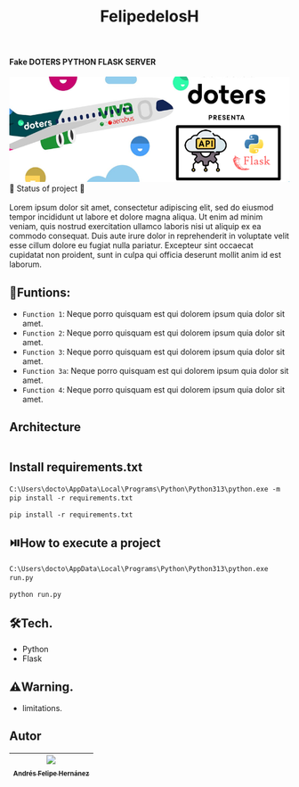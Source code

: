 <h1 align="center"> FelipedelosH </h1>
<br>
<h4>Fake DOTERS PYTHON FLASK SERVER</h4>

![Banner](Docs/banner.png)
<br>
:construction: Status of project :construction:
<br><br>
Lorem ipsum dolor sit amet, consectetur adipiscing elit, sed do eiusmod tempor incididunt ut labore et dolore magna aliqua. Ut enim ad minim veniam, quis nostrud exercitation ullamco laboris nisi ut aliquip ex ea commodo consequat. Duis aute irure dolor in reprehenderit in voluptate velit esse cillum dolore eu fugiat nulla pariatur. Excepteur sint occaecat cupidatat non proident, sunt in culpa qui officia deserunt mollit anim id est laborum.

## :hammer:Funtions:

- `Function 1`: Neque porro quisquam est qui dolorem ipsum quia dolor sit amet.<br>
- `Function 2`: Neque porro quisquam est qui dolorem ipsum quia dolor sit amet.<br>
- `Function 3`: Neque porro quisquam est qui dolorem ipsum quia dolor sit amet.<br>
- `Function 3a`: Neque porro quisquam est qui dolorem ipsum quia dolor sit amet.<br>
- `Function 4`: Neque porro quisquam est qui dolorem ipsum quia dolor sit amet.<br>


## Architecture

```

```

## Install requirements.txt


```
C:\Users\docto\AppData\Local\Programs\Python\Python313\python.exe -m pip install -r requirements.txt
```
```
pip install -r requirements.txt
```

## :play_or_pause_button:How to execute a project

```
C:\Users\docto\AppData\Local\Programs\Python\Python313\python.exe run.py
```
```
python run.py
```

## :hammer_and_wrench:Tech.

- Python
- Flask

## :warning:Warning.

- limitations.

## Autor

| [<img src="https://avatars.githubusercontent.com/u/38327255?v=4" width=115><br><sub>Andrés Felipe Hernánez</sub>](https://github.com/felipedelosh)|
| :---: |